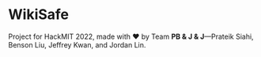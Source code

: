# WikiSafe

Project for HackMIT 2022, made with &#10084; by Team **PB & J & J**&mdash;Prateik Siahi, Benson Liu, Jeffrey Kwan, and Jordan Lin.